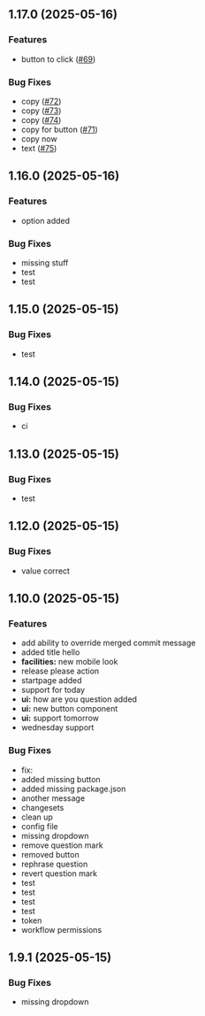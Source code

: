 ## 1.17.0 (2025-05-16)

### Features

- button to click ([#69](https://github.com/mrarnolds/test/issues/69))

### Bug Fixes

- copy ([#72](https://github.com/mrarnolds/test/issues/72))
- copy ([#73](https://github.com/mrarnolds/test/issues/73))
- copy ([#74](https://github.com/mrarnolds/test/issues/74))
- copy for button ([#71](https://github.com/mrarnolds/test/issues/71))
- copy now
- text ([#75](https://github.com/mrarnolds/test/issues/75))

## 1.16.0 (2025-05-16)

### Features

- option added

### Bug Fixes

- missing stuff
- test
- test

## 1.15.0 (2025-05-15)

### Bug Fixes

- test

## 1.14.0 (2025-05-15)

### Bug Fixes

- ci

## 1.13.0 (2025-05-15)

### Bug Fixes

- test

## 1.12.0 (2025-05-15)

### Bug Fixes

- value correct

## 1.10.0 (2025-05-15)

### Features

- add ability to override merged commit message
- added title hello
- **facilities:** new mobile look
- release please action
- startpage added
- support for today
- **ui:** how are you question added
- **ui:** new button component
- **ui:** support tomorrow
- wednesday support

### Bug Fixes

- fix:
- added missing button
- added missing package.json
- another message
- changesets
- clean up
- config file
- missing dropdown
- remove question mark
- removed button
- rephrase question
- revert question mark
- test
- test
- test
- test
- token
- workflow permissions

## 1.9.1 (2025-05-15)

### Bug Fixes

- missing dropdown
